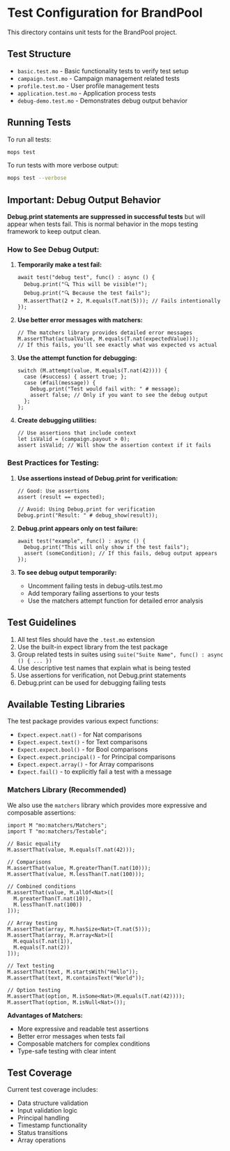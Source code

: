 # Test Configuration for BrandPool

This directory contains unit tests for the BrandPool project.

## Test Structure

- `basic.test.mo` - Basic functionality tests to verify test setup
- `campaign.test.mo` - Campaign management related tests
- `profile.test.mo` - User profile management tests  
- `application.test.mo` - Application process tests
- `debug-demo.test.mo` - Demonstrates debug output behavior

## Running Tests

To run all tests:
```bash
mops test
```

To run tests with more verbose output:
```bash
mops test --verbose
```

## Important: Debug Output Behavior

**Debug.print statements are suppressed in successful tests** but will appear when tests fail. This is normal behavior in the mops testing framework to keep output clean.

### How to See Debug Output:

1. **Temporarily make a test fail:**
   ```motoko
   await test("debug test", func() : async () {
     Debug.print("🔍 This will be visible!");
     Debug.print("🔍 Because the test fails");
     M.assertThat(2 + 2, M.equals(T.nat(5))); // Fails intentionally
   });
   ```

2. **Use better error messages with matchers:**
   ```motoko
   // The matchers library provides detailed error messages
   M.assertThat(actualValue, M.equals(T.nat(expectedValue)));
   // If this fails, you'll see exactly what was expected vs actual
   ```

3. **Use the attempt function for debugging:**
   ```motoko
   switch (M.attempt(value, M.equals(T.nat(42)))) {
     case (#success) { assert true; };
     case (#fail(message)) { 
       Debug.print("Test would fail with: " # message);
       assert false; // Only if you want to see the debug output
     };
   };
   ```

4. **Create debugging utilities:**
   ```motoko
   // Use assertions that include context
   let isValid = (campaign.payout > 0);
   assert isValid; // Will show the assertion context if it fails
   ```

### Best Practices for Testing:

1. **Use assertions instead of Debug.print for verification:**
   ```motoko
   // Good: Use assertions
   assert (result == expected);
   
   // Avoid: Using Debug.print for verification
   Debug.print("Result: " # debug_show(result));
   ```

2. **Debug.print appears only on test failure:**
   ```motoko
   await test("example", func() : async () {
     Debug.print("This will only show if the test fails");
     assert (someCondition); // If this fails, debug output appears
   });
   ```

3. **To see debug output temporarily:**
   - Uncomment failing tests in debug-utils.test.mo
   - Add temporary failing assertions to your tests
   - Use the matchers attempt function for detailed error analysis

## Test Guidelines

1. All test files should have the `.test.mo` extension
2. Use the built-in expect library from the test package
3. Group related tests in suites using `suite("Suite Name", func() : async () { ... })`
4. Use descriptive test names that explain what is being tested
5. Use assertions for verification, not Debug.print statements
6. Debug.print can be used for debugging failing tests

## Available Testing Libraries

The test package provides various expect functions:
- `Expect.expect.nat()` - for Nat comparisons
- `Expect.expect.text()` - for Text comparisons  
- `Expect.expect.bool()` - for Bool comparisons
- `Expect.expect.principal()` - for Principal comparisons
- `Expect.expect.array()` - for Array comparisons
- `Expect.fail()` - to explicitly fail a test with a message

### Matchers Library (Recommended)

We also use the `matchers` library which provides more expressive and composable assertions:

```motoko
import M "mo:matchers/Matchers";
import T "mo:matchers/Testable";

// Basic equality
M.assertThat(value, M.equals(T.nat(42)));

// Comparisons
M.assertThat(value, M.greaterThan(T.nat(10)));
M.assertThat(value, M.lessThan(T.nat(100)));

// Combined conditions
M.assertThat(value, M.allOf<Nat>([
  M.greaterThan(T.nat(10)),
  M.lessThan(T.nat(100))
]));

// Array testing
M.assertThat(array, M.hasSize<Nat>(T.nat(5)));
M.assertThat(array, M.array<Nat>([
  M.equals(T.nat(1)),
  M.equals(T.nat(2))
]));

// Text testing
M.assertThat(text, M.startsWith("Hello"));
M.assertThat(text, M.containsText("World"));

// Option testing
M.assertThat(option, M.isSome<Nat>(M.equals(T.nat(42))));
M.assertThat(option, M.isNull<Nat>());
```

**Advantages of Matchers:**
- More expressive and readable test assertions
- Better error messages when tests fail
- Composable matchers for complex conditions
- Type-safe testing with clear intent

## Test Coverage

Current test coverage includes:
- Data structure validation
- Input validation logic
- Principal handling
- Timestamp functionality
- Status transitions
- Array operations

